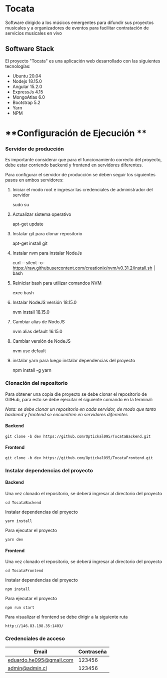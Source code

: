 # **Tocata**

Software dirigido a los músicos emergentes para difundir sus proyectos musicales y a organizadores de eventos para facilitar contratación de servicios musicales en vivo

## **Software Stack**

El proyecto "Tocata" es una aplicación web desarrollado con las siguientes tecnologías:

- Ubuntu 20.04
- Nodejs 18.15.0
- Angular 15.2.0
- ExpressJs 4.15
- MongoAtlas 6.0
- Bootstrap 5.2
- Yarn
- NPM

# **Configuración de Ejecución **

### **Servidor de producción**

Es importante considerar que para el funcionamiento correcto del proyecto, debe estar corriendo backend y frontend en servidores diferentes.

Para configurar el servidor de producción se deben seguir los siguientes pasos en ambos servidores:

1. Iniciar el modo root e ingresar las credenciales de administrador del servidor

   sudo su

2. Actualizar sistema operativo

   apt-get update

3. Instalar git para clonar repositorio

   apt-get install git

4. Instalar nvm para instalar NodeJs

   curl --silent -o- https://raw.githubusercontent.com/creationix/nvm/v0.31.2/install.sh | bash

5. Reiniciar bash para utilizar comandos NVM

   exec bash

6. Instalar NodeJS versión 18.15.0

   nvm install 18.15.0

7. Cambiar alias de NodeJS

   nvm alias default 16.15.0

8. Cambiar versión de NodeJS

   nvm use default

9. instalar yarn para luego instalar dependencias del proyecto

   npm install -g yarn

### **Clonación del repositorio**

Para obtener una copia dle proyecto se debe clonar el repositorio de GitHub, para esto se debe ejecutar el siguiente comando en la terminal:

_Nota: se debe clonar un repositorio en cada servidor, de modo que tanto backend y frontend se encuentren en servidores diferentes_

#### Backend

    git clone -b dev https://github.com/Optickal095/TocataBackend.git

#### Frontend

    git clone -b dev https://github.com/Optickal095/TocataFrontend.git

### **Instalar dependencias del proyecto**

#### Backend

Una vez clonado el repositorio, se deberá ingresar al directorio del proyecto

    cd TocataBackend

Instalar dependencias del proyecto

    yarn install

Para ejecutar el proyecto

    yarn dev

#### Frontend

Una vez clonado el repositorio, se deberá ingresar al directorio del proyecto

    cd TocataFrontend

Instalar dependencias del proyecto

    npm install

Para ejecutar el proyecto

    npm run start

Para visualizar el frontend se debe dirigir a la siguiente ruta

    http://146.83.198.35:1403/

### **Credenciales de acceso**

| Email                   | Contraseña |
| ----------------------- | ---------- |
| eduardo.he095@gmail.com | 123456     |
| admin@admin.cl          | 123456     |
